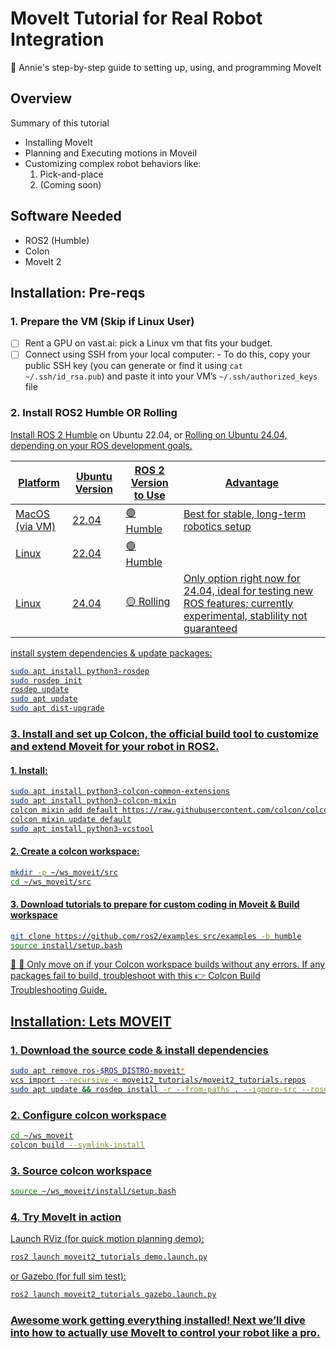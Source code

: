 # MoveIt Tutorial for Real Robot Integration

🚀 Annie's step-by-step guide to setting up, using, and programming MoveIt


## Overview

Summary of this tutorial
- Installing MoveIt
- Planning and Executing motions in MoveiI
- Customizing complex robot behaviors like:
  1. Pick-and-place
  2. (Coming soon)

## Software Needed

- ROS2 (Humble)
- Colon
- MoveIt 2

## Installation: Pre-reqs

### 1. Prepare the VM (Skip if Linux User)
- [ ] Rent a GPU on vast.ai: pick a Linux vm that fits your budget.
- [ ] Connect using SSH from your local computer: 
      - To do this, copy your public SSH key (you can generate or find it using `cat ~/.ssh/id_rsa.pub`) and paste it into your VM’s `~/.ssh/authorized_keys` file

### 2. Install ROS2 Humble OR Rolling
<u> [Install ROS 2 Humble](https://docs.ros.org/en/humble/Installation/Ubuntu-Install-Debs.html)</u> on Ubuntu 22.04, or <u>[Rolling](https://docs.ros.org/en/rolling/Installation/Ubuntu-Install-Debs.html)<u> on Ubuntu 24.04, depending on your ROS development goals.

| Platform       | Ubuntu Version | ROS 2 Version to Use     | Advantage                          |
|----------------|----------------|---------------------------|--------------------------------|
| MacOS (via VM) | 22.04           | 🟢 Humble   | Best for stable, long-term robotics setup     |
| Linux    | 22.04           | 🟢 Humble    |                     |
| Linux    | 24.04           | 🟡 Rolling   | Only option right now for 24.04, ideal for testing new ROS features; currently experimental, stablility not guaranteed |

install system dependencies & update packages:
```bash
sudo apt install python3-rosdep
sudo rosdep init
rosdep update
sudo apt update
sudo apt dist-upgrade
```

### 3. Install and set up Colcon, the official build tool to customize and extend Moveit for your robot in ROS2.

#### 1. Install: 
```bash
sudo apt install python3-colcon-common-extensions
sudo apt install python3-colcon-mixin
colcon mixin add default https://raw.githubusercontent.com/colcon/colcon-mixin-repository/master/index.yaml
colcon mixin update default
sudo apt install python3-vcstool
```

#### 2. Create a colcon workspace:
```bash
mkdir -p ~/ws_moveit/src
cd ~/ws_moveit/src
```

#### 3. Download tutorials to prepare for custom coding in Moveit & Build workspace
```bash
git clone https://github.com/ros2/examples src/examples -b humble
source install/setup.bash
```

🛑 🛑  Only move on if your Colcon workspace builds without any errors. If any packages fail to build, troubleshoot with this 👉 [Colcon Build Troubleshooting Guide](./Troubleshooting_colcon_build.md).

## Installation: Lets MOVEIT 
### 1. Download the source code & install dependencies
```bash
sudo apt remove ros-$ROS_DISTRO-moveit*
vcs import --recursive < moveit2_tutorials/moveit2_tutorials.repos
sudo apt update && rosdep install -r --from-paths . --ignore-src --rosdistro $ROS_DISTRO -y
```
### 2. Configure colcon workspace
```bash
cd ~/ws_moveit
colcon build --symlink-install
```
### 3. Source colcon workspace
```bash
source ~/ws_moveit/install/setup.bash
```
### 4. Try MoveIt in action 
Launch RViz (for quick motion planning demo):  
```bash
ros2 launch moveit2_tutorials demo.launch.py
```
or Gazebo (for full sim test):
```bash
ros2 launch moveit2_tutorials gazebo.launch.py
```
### Awesome work getting everything installed! Next we’ll dive into how to actually use MoveIt to control your robot like a pro.
